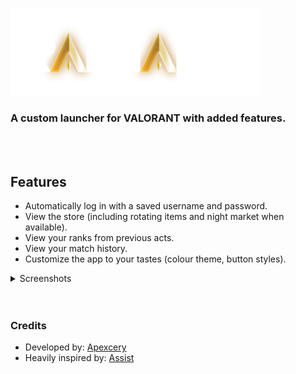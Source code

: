 ![](./Docs/Images/Icon-Wide.png)

### A custom launcher for VALORANT with added features.

<br />
<br />

## Features
- Automatically log in with a saved username and password.
- View the store (including rotating items and night market when available).
- View your ranks from previous acts.
- View your match history.
- Customize the app to your tastes (colour theme, button styles).

<details>
<summary> Screenshots </summary>

## Home

![Home](./Docs/Images/Home.png)

## Store

![Store](./Docs/Images/Store.png)

## Career

![Career](./Docs/Images/Career.png)

## Settings

![Settings](./Docs/Images/Settings.png)
</details>

<br />
<br />

### Credits
- Developed by: [Apexcery](https://github.com/Apexcery)
- Heavily inspired by: [Assist](https://github.com/RumbleMike/Assist)